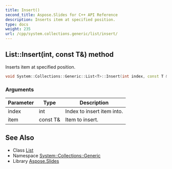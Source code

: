 ```yaml
---
title: Insert()
second_title: Aspose.Slides for C++ API Reference
description: Inserts item at specified position.
type: docs
weight: 235
url: /cpp/system.collections.generic/list/insert/
---
```

## List::Insert(int, const T\&) method


Inserts item at specified position.

```cpp
void System::Collections::Generic::List<T>::Insert(int index, const T &item) override
```


### Arguments

| Parameter | Type | Description |
| --- | --- | --- |
| index | int | Index to insert item into. |
| item | const T\& | Item to insert. |

## See Also

* Class [List](./)
* Namespace [System::Collections::Generic](../)
* Library [Aspose.Slides](../../)